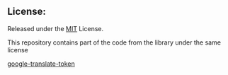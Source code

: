 <H2>License:</H2>
Released under the <a href="https://opensource.org/licenses/MIT">MIT</a> License.

<p>This repository сontains part of the code from the library under the same license</p>
<a href="https://github.com/matheuss/google-translate-token">google-translate-token</a>
